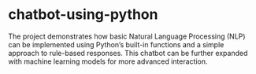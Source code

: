 # chatbot-using-python
The project demonstrates how basic Natural Language Processing (NLP) can be implemented using Python’s built-in functions and a simple approach to rule-based responses. This chatbot can be further expanded with machine learning models for more advanced interaction.
